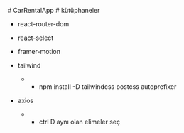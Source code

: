 

#   C a r R e n t a l A p p 
 # kütüphaneler 

- react-router-dom 

- react-select 

- framer-motion 

- tailwind 

   - - npm install -D tailwindcss postcss autoprefixer 

- axios 

   - - ctrl D aynı olan elimeler seç 
 
